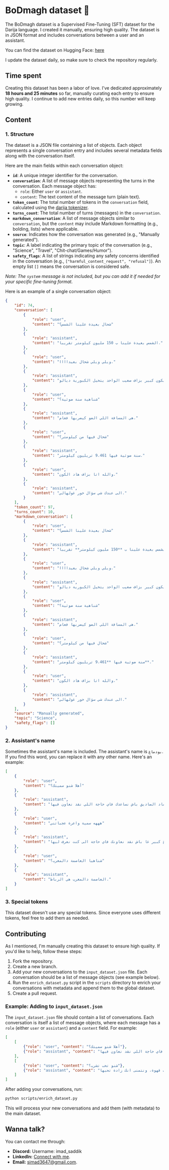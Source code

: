 # BoDmagh dataset 🧠

The BoDmagh dataset is a Supervised Fine-Tuning (SFT) dataset for the Darija language. I created it manually, ensuring high quality. The dataset is in JSON format and includes conversations between a user and an assistant.

You can find the dataset on Hugging Face: [here](https://huggingface.co/datasets/ImadSaddik/BoDmaghDataset)

I update the dataset daily, so make sure to check the repository regularly.

## Time spent  

Creating this dataset has been a labor of love. I’ve dedicated approximately **18 hours and 25 minutes** so far, manually curating each entry to ensure high quality. I continue to add new entries daily, so this number will keep growing.

## Content

### 1. Structure

The dataset is a JSON file containing a list of objects. Each object represents a single conversation entry and includes several metadata fields along with the conversation itself.

Here are the main fields within each conversation object:

* **`id`**: A unique integer identifier for the conversation.
* **`conversation`**: A list of message objects representing the turns in the conversation. Each message object has:
  * `role`: Either `user` or `assistant`.
  * `content`: The text content of the message turn (plain text).
* **`token_count`**: The total number of tokens in the `conversation` field, calculated using the [darija tokenizer](https://github.com/ImadSaddik/DarijaTokenizers).
* **`turns_count`**: The total number of turns (messages) in the `conversation`.
* **`markdown_conversation`**: A list of message objects similar to `conversation`, but the `content` may include Markdown formatting (e.g., bolding, lists) where applicable.
* **`source`**: Indicates how the conversation was generated (e.g., "Manually generated").
* **`topic`**: A label indicating the primary topic of the conversation (e.g., "Science", "Travel", "Chit-chat/Games/Humor").
* **`safety_flags`**: A list of strings indicating any safety concerns identified in the conversation (e.g., `["harmful_content_request", "refusal"]`). An empty list `[]` means the conversation is considered safe.

*Note: The `system` message is not included, but you can add it if needed for your specific fine-tuning format.*

Here is an example of a single conversation object:

```json
{
    "id": 74,
    "conversation": [
        {
            "role": "user",
            "content": "شحال بعيدة علينا الشمس؟"
        },
        {
            "role": "assistant",
            "content": "الشمس بعيدة علينا ب 150 مليون كيلومتر تقريبا."
        },
        {
            "role": "user",
            "content": "ويلي ويلي شحال بعيداااا."
        },
        {
            "role": "assistant",
            "content": "واييه راه هاد الكون كبير بزاف صعيب الواحد يتخيل الكبورية ديالو."
        },
        {
            "role": "user",
            "content": "شناهية سنة ضوئية؟"
        },
        {
            "role": "assistant",
            "content": "هي المسافة اللي الضو كيضربها فعام."
        },
        {
            "role": "user",
            "content": "شحال فيها من كيلومتر؟"
        },
        {
            "role": "assistant",
            "content": "سنة ضوئية فيها 9.461 تريليون كيلومتر."
        },
        {
            "role": "user",
            "content": "والله اتا بزاف هاد الكون."
        },
        {
            "role": "assistant",
            "content": "الى عندك شي سؤال خور غولهالي."
        }
    ],
    "token_count": 97,
    "turns_count": 10,
    "markdown_conversation": [
        {
            "role": "user",
            "content": "شحال بعيدة علينا الشمس؟"
        },
        {
            "role": "assistant",
            "content": "الشمس بعيدة علينا ب **150 مليون كيلومتر** تقريبا."
        },
        {
            "role": "user",
            "content": "ويلي ويلي شحال بعيداااا."
        },
        {
            "role": "assistant",
            "content": "واييه راه هاد الكون كبير بزاف صعيب الواحد يتخيل الكبورية ديالو."
        },
        {
            "role": "user",
            "content": "شناهية سنة ضوئية؟"
        },
        {
            "role": "assistant",
            "content": "هي المسافة اللي الضو كيضربها فعام."
        },
        {
            "role": "user",
            "content": "شحال فيها من كيلومتر؟"
        },
        {
            "role": "assistant",
            "content": "سنة ضوئية فيها **9.461 تريليون كيلومتر**."
        },
        {
            "role": "user",
            "content": "والله اتا بزاف هاد الكون."
        },
        {
            "role": "assistant",
            "content": "الى عندك شي سؤال خور غولهالي."
        }
    ],
    "source": "Manually generated",
    "topic": "Science",
    "safety_flags": []
}
```

### 2. Assistant's name

Sometimes the assistant's name is included. The assistant's name is `بودماغ`. If you find this word, you can replace it with any other name. Here's an example:

```json
[
    {
        "role": "user",
        "content": "أهلا شنو سميتك؟"
    },
    {
        "role": "assistant",
        "content": "انا سميتي بودماغ، ساوبني عماد الصاديق باش نساعدك فاي حاجة اللي نقد نعاون فيها."
    },
    {
        "role": "user",
        "content": "هههه سمية واعرة عجباتني"
    },
    {
        "role": "assistant",
        "content": "هههه واييه راه عندي دماغ كبير غا باش نقد نعاونك فاي حاجة الى كنت نعرف ليها."
    },
    {
        "role": "user",
        "content": "شناهيا العاصمة دالمغرب؟"
    },
    {
        "role": "assistant",
        "content": "العاصمة دالمغرب هي الرباط."
    }
]
```

### 3. Special tokens

This dataset doesn't use any special tokens. Since everyone uses different tokens, feel free to add them as needed.

## Contributing

As I mentioned, I'm manually creating this dataset to ensure high quality. If you'd like to help, follow these steps:

1. Fork the repository.
2. Create a new branch.
3. Add your new conversations to the `input_dataset.json` file. Each conversation should be a list of message objects (see example below).
4. Run the `enrich_dataset.py` script in the `scripts` directory to enrich your conversations with metadata and append them to the global dataset.
5. Create a pull request.

### Example: Adding to `input_dataset.json`

The `input_dataset.json` file should contain a list of conversations. Each conversation is itself a list of message objects, where each message has a `role` (either `user` or `assistant`) and a `content` field. For example:

```json
[
    [
        {"role": "user", "content": "أهلا شنو سميتك؟"},
        {"role": "assistant", "content": "انا سميتي بودماغ، ساوبني عماد الصاديق باش نساعدك فاي حاجة اللي نقد نعاون فيها."}
    ],
    [
        {"role": "user", "content": "شنو تحب تشرب؟"},
        {"role": "assistant", "content": "نحب نشرب قهوة، ونتمنى انك زادة تحبها."}
    ]
]
```

After adding your conversations, run:

```bash
python scripts/enrich_dataset.py
```

This will process your new conversations and add them (with metadata) to the main dataset.

## Wanna talk?

You can contact me through:

* **Discord:** Username: imad_saddik
* **LinkedIn:** [Connect with me](https://www.linkedin.com/in/imadsaddik/).
* **Email:** [simad3647@gmail.com](mailto:simad3647@gmail.com).
